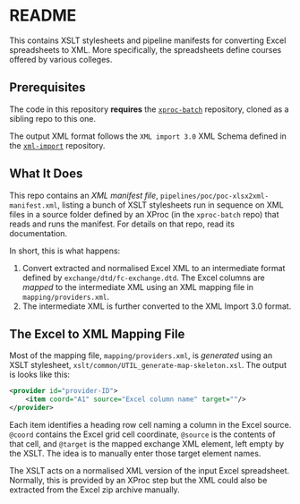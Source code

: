 # README

This contains XSLT stylesheets and pipeline manifests for converting Excel spreadsheets to XML. More specifically, the spreadsheets define courses offered by various colleges.


## Prerequisites

The code in this repository **requires** the [`xproc-batch`](https://github.com/sgmlguru/xproc-batch) repository, cloned as a sibling repo to this one.

The output XML format follows the `XML import 3.0` XML Schema defined in the [`xml-import`](https://github.com/emgdev/xml-import) repository.


## What It Does

This repo contains an *XML manifest file*, `pipelines/poc/poc-xlsx2xml-manifest.xml`, listing a bunch of XSLT stylesheets run in sequence on XML files in a source folder defined by an XProc (in the `xproc-batch` repo) that reads and runs the manifest. For details on that repo, read its documentation.

In short, this is what happens:

1. Convert extracted and normalised Excel XML to an intermediate format defined by `exchange/dtd/fc-exchange.dtd`. The Excel columns are *mapped* to the intermediate XML using an XML mapping file in `mapping/providers.xml`.
2. The intermediate XML is further converted to the XML Import 3.0 format.


## The Excel to XML Mapping File

Most of the mapping file, `mapping/providers.xml`, is *generated* using an XSLT stylesheet, `xslt/common/UTIL_generate-map-skeleton.xsl`. The output is looks like this:

```XML
<provider id="provider-ID">
    <item coord="A1" source="Excel column name" target=""/>
</provider>
```

Each item identifies a heading row cell naming a column in the Excel source. `@coord` contains the Excel grid cell coordinate, `@source` is the contents of that cell, and `@target` is the mapped exchange XML element, left empty by the XSLT. The idea is to manually enter those target element names.

The XSLT acts on a normalised XML version of the input Excel spreadsheet. Normally, this is provided by an XProc step but the XML could also be extracted from the Excel zip archive manually.



